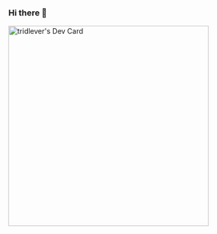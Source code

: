 ### Hi there 👋

<a href="https://app.daily.dev/tridlever"><img src="https://github.com/tridlever/tridlever/blob/main/devcard.svg" width="400" alt="tridlever's Dev Card"/></a>
